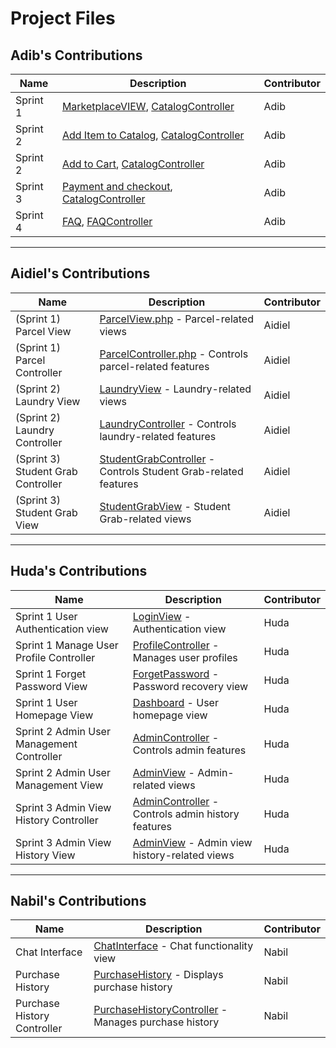 # Project Files

## Adib's Contributions

| Name           | Description                                                                                 | Contributor    |
|----------------|---------------------------------------------------------------------------------------------|----------------|
| Sprint 1       | [MarketplaceVIEW](resources/views/marketplace/narketindex.blade.php), [CatalogController](app/Http/Controllers/CatalogController.php) | Adib           |
| Sprint 2       | [Add Item to Catalog](resources/views/marketplace/marketcreate.blade.php), [CatalogController](app/Http/Controllers/CatalogController.php) | Adib           |
| Sprint 2       | [Add to Cart](resources/views/marketplace), [CatalogController](app/Http/Controllers/CatalogController.php) | Adib           |
| Sprint 3       | [Payment and checkout](resources/views/marketplace/orderdetails.blade.php), [CatalogController](app/Http/Controllers/CatalogController.php) | Adib           |
| Sprint 4       | [FAQ](resources/views/faqindex.blade.php), [FAQController](app/Http/Controllers/FAQController.php) | Adib           |

---

## Aidiel's Contributions

| Name              | Description                                                                             | Contributor    |
|-------------------|-----------------------------------------------------------------------------------------|----------------|
| (Sprint 1) Parcel View       | [ParcelView.php](resources/views/parcels) - Parcel-related views                        | Aidiel         |
| (Sprint 1) Parcel Controller | [ParcelController.php](app/Http/Controllers/ParcelController.php) - Controls parcel-related features | Aidiel         |
| (Sprint 2) Laundry View      | [LaundryView](resources/views/laundry) - Laundry-related views                          | Aidiel         |
| (Sprint 2) Laundry Controller| [LaundryController](app/Http/Controllers/LaundryController.php) - Controls laundry-related features | Aidiel |
| (Sprint 3) Student Grab Controller| [StudentGrabController](app/Http/Controllers/StudentGrabController.php) - Controls Student Grab-related features | Aidiel |
| (Sprint 3) Student Grab View      | [StudentGrabView](resources/views/studentgrab) - Student Grab-related views                          | Aidiel         |

---

## Huda's Contributions

| Name              | Description                                                                             | Contributor    |
|-------------------|-----------------------------------------------------------------------------------------|----------------|
| Sprint 1 User Authentication view       | [LoginView](resources/views/auth) - Authentication view                                 | Huda           |
| Sprint 1 Manage User Profile Controller| [ProfileController](app/Http/Controllers/ProfileController.php) - Manages user profiles | Huda           |
| Sprint 1 Forget Password View  | [ForgetPassword](resources/views/auth) - Password recovery view                         | Huda           |
| Sprint 1 User Homepage View        | [Dashboard](resources/views/dashboard.blade.php) - User homepage view                 | Huda           |
| Sprint 2 Admin User Management Controller | [AdminController](app/Http/Controllers/AdminController.php) - Controls admin features   | Huda           |
| Sprint 2 Admin User Management View       | [AdminView](resources/views/admin) - Admin-related views                                | Huda           |
| Sprint 3  Admin View History Controller | [AdminController](app/Http/Controllers/AdminController.php) - Controls admin history features   | Huda           |
| Sprint 3  Admin View History View      | [AdminView](resources/views/admin) - Admin view history-related views                                | Huda           |

---

## Nabil's Contributions

| Name                    | Description                                                                       | Contributor    |
|-------------------------|-----------------------------------------------------------------------------------|----------------|
| Chat Interface          | [ChatInterface](resources/views/chat.blade.php) - Chat functionality view         | Nabil          |
| Purchase History        | [PurchaseHistory](resources/views/purchase-history.blade.php) - Displays purchase history | Nabil          |
| Purchase History Controller | [PurchaseHistoryController](app/Http/Controllers/PurchaseHistoryController.php) - Manages purchase history | Nabil |
